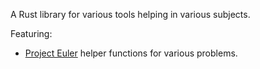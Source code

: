 A Rust library for various tools helping in various subjects.

Featuring:
-   [Project Euler](https://projecteuler.net/) helper functions for various problems.